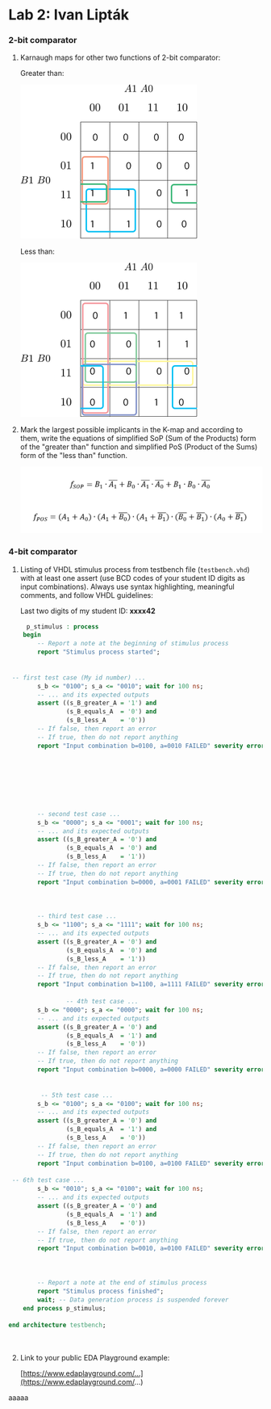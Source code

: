 # Lab 2: Ivan Lipták

### 2-bit comparator

1. Karnaugh maps for other two functions of 2-bit comparator:

   Greater than:

   ![K-maps](https://github.com/IvoSvk/digital-electronics-1/blob/ef4ba808c797e59d272ec2aff71e4ba3462700de/images/BgA.png)

   Less than:

   ![K-maps](https://github.com/IvoSvk/digital-electronics-1/blob/c193bd8ebdbf77f58d3dd3d389120dd2a65e6b78/images/BlA.png)

2. Mark the largest possible implicants in the K-map and according to them, write the equations of simplified SoP (Sum of the Products) form of the "greater than" function and simplified PoS (Product of the Sums) form of the "less than" function.

   ![Logic functions](https://github.com/IvoSvk/digital-electronics-1/blob/6b739176c1fc21906f23ad90d77cd09ccdc70c18/images/K-mapequations.png)

### 4-bit comparator

1. Listing of VHDL stimulus process from testbench file (`testbench.vhd`) with at least one assert (use BCD codes of your student ID digits as input combinations). Always use syntax highlighting, meaningful comments, and follow VHDL guidelines:

   Last two digits of my student ID: **xxxx42**

```vhdl
     p_stimulus : process
    begin
        -- Report a note at the beginning of stimulus process
        report "Stimulus process started";


 -- first test case (My id number) ...
        s_b <= "0100"; s_a <= "0010"; wait for 100 ns;
        -- ... and its expected outputs
        assert ((s_B_greater_A = '1') and
                (s_B_equals_A  = '0') and
                (s_B_less_A    = '0'))
        -- If false, then report an error
        -- If true, then do not report anything
        report "Input combination b=0100, a=0010 FAILED" severity error;







        -- second test case ...
        s_b <= "0000"; s_a <= "0001"; wait for 100 ns;
        -- ... and its expected outputs
        assert ((s_B_greater_A = '0') and
                (s_B_equals_A  = '0') and
                (s_B_less_A    = '1'))
        -- If false, then report an error
        -- If true, then do not report anything
        report "Input combination b=0000, a=0001 FAILED" severity error;
        

        
        -- third test case ...
        s_b <= "1100"; s_a <= "1111"; wait for 100 ns;
        -- ... and its expected outputs
        assert ((s_B_greater_A = '0') and
                (s_B_equals_A  = '0') and
                (s_B_less_A    = '1'))
        -- If false, then report an error
        -- If true, then do not report anything
        report "Input combination b=1100, a=1111 FAILED" severity error;
        
                -- 4th test case ...
        s_b <= "0000"; s_a <= "0000"; wait for 100 ns;
        -- ... and its expected outputs
        assert ((s_B_greater_A = '0') and
                (s_B_equals_A  = '1') and
                (s_B_less_A    = '0'))
        -- If false, then report an error
        -- If true, then do not report anything
        report "Input combination b=0000, a=0000 FAILED" severity error;
       
        
         -- 5th test case ...
        s_b <= "0100"; s_a <= "0100"; wait for 100 ns;
        -- ... and its expected outputs
        assert ((s_B_greater_A = '0') and
                (s_B_equals_A  = '1') and
                (s_B_less_A    = '0'))
        -- If false, then report an error
        -- If true, then do not report anything
        report "Input combination b=0100, a=0100 FAILED" severity error;
        
 -- 6th test case ...
        s_b <= "0010"; s_a <= "0100"; wait for 100 ns;
        -- ... and its expected outputs
        assert ((s_B_greater_A = '0') and
                (s_B_equals_A  = '1') and
                (s_B_less_A    = '0'))
        -- If false, then report an error
        -- If true, then do not report anything
        report "Input combination b=0010, a=0100 FAILED" severity error;
        


        -- Report a note at the end of stimulus process
        report "Stimulus process finished";
        wait; -- Data generation process is suspended forever
    end process p_stimulus;

end architecture testbench;

    
```

2. Link to your public EDA Playground example:

   [https://www.edaplayground.com/...](https://www.edaplayground.com/...)


aaaaa